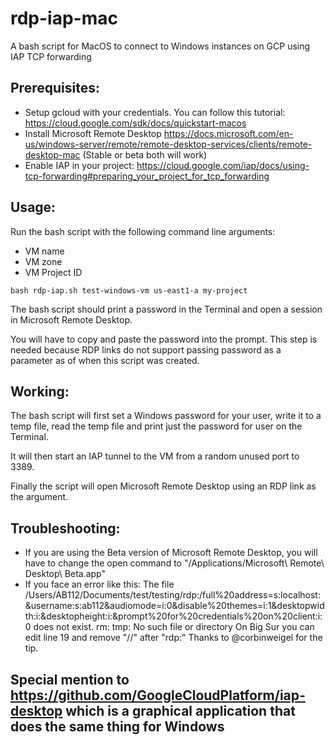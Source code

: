 # rdp-iap-mac

A bash script for MacOS to connect to Windows instances on GCP using IAP TCP forwarding

## Prerequisites:

- Setup gcloud with your credentials. You can follow this tutorial: https://cloud.google.com/sdk/docs/quickstart-macos
- Install Microsoft Remote Desktop https://docs.microsoft.com/en-us/windows-server/remote/remote-desktop-services/clients/remote-desktop-mac (Stable or beta both will work)
- Enable IAP in your project: https://cloud.google.com/iap/docs/using-tcp-forwarding#preparing_your_project_for_tcp_forwarding

## Usage:

Run the bash script with the following command line arguments:
- VM name
- VM zone
- VM Project ID

`bash rdp-iap.sh test-windows-vm us-east1-a my-project`

The bash script should print a password in the Terminal and open a session in Microsoft Remote Desktop.

You will have to copy and paste the password into the prompt. This step is needed because RDP links do not support passing password as a parameter as of when this script was created.

## Working:

The bash script will first set a Windows password for your user, write it to a temp file, read the temp file and print just the password for user on the Terminal.

It will then start an IAP tunnel to the VM from a random unused port to 3389.

Finally the script will open Microsoft Remote Desktop using an RDP link as the argument.

## Troubleshooting:

- If you are using the Beta version of Microsoft Remote Desktop, you will have to change the open command to "/Applications/Microsoft\ Remote\ Desktop\ Beta.app"
- If you face an error like this:
The file /Users/AB112/Documents/test/testing/rdp:/full%20address=s:localhost:&username:s:ab112&audiomode=i:0&disable%20themes=i:1&desktopwidth:i:&desktopheight:i:&prompt%20for%20credentials%20on%20client:i:0 does not exist.
rm: tmp: No such file or directory
On Big Sur you can edit line 19 and remove "//" after "rdp:" Thanks to @corbinweigel for the tip.

## Special mention to https://github.com/GoogleCloudPlatform/iap-desktop which is a graphical application that does the same thing for Windows
